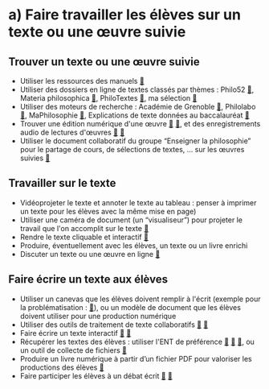 # a) Faire travailler les élèves sur un texte ou une œuvre suivie

## Trouver un texte ou une œuvre suivie
- Utiliser les ressources des manuels [🔗](https://eyssette.github.io/ressources-generales-enseignement-philosophie/manuels)
- Utiliser des dossiers en ligne de textes classés par thèmes : Philo52 [🔗](https://philo52.com/articles.php?lng=fr&pg=2276), Materia philosophica [🔗](https://materiaphilosophica.blogspot.com/), PhiloTextes [🔗](http://philotextes.info/spip/spip.php?rubrique5), ma sélection [🔗](https://eyssette.github.io/dossiers/)
- Utiliser des moteurs de recherche : Académie de Grenoble [🔗](http://www.ac-grenoble.fr/PhiloSophie/old2/bases/search.php), Philolabo [🔗](https://philo-labo.fr/accueil/), MaPhilosophie [🔗](https://www.maphilosophie.fr/base_textes.php), Explications de texte données au baccalauréat [🔗](https://eyssette.github.io/sujets-philosophie-bac/explications.html)
- Trouver une édition numérique d'une œuvre [🔗](https://philo-labo.fr/pmwiki.php?n=Public.Ebooks?skin=minimal)  [🔗](http://classiques.uqac.ca/classiques/), et des enregistrements audio de lectures d'œuvres [🔗](https://lecture-audio.fr/co/Bibli.html) [🔗](http://www.litteratureaudio.com/livres-audio-gratuits-mp3/categorie/philosophie)
- Utiliser le document collaboratif du groupe “Enseigner la philosophie” pour le partage de cours, de sélections de textes, … sur les œuvres suivies [🔗](https://www.facebook.com/groups/enseignerlaphilosophie/permalink/1327381807282517)

<!--
Livres audio, mais payants :
https://www.audible.fr/cat/Sciences-sociales-et-politiques/Philosophie-Livres-Audio/21228928031
https://www.franceculture.fr/emissions/le-journal-de-la-philo/la-philosophie-a-voix-haute
Quelques livres audio, mais pass beaucoup :
https://www.audiocite.net/livres-audio-gratuits-philosophies/?
http://www.ac-grenoble.fr/PhiloSophie/old2/articles.php?lng=fr&pg=17022
 -->

## Travailler sur le texte
- Vidéoprojeter le texte et annoter le texte au tableau : penser à imprimer un texte pour les élèves avec la même mise en page)
- Utiliser une caméra de document (un “visualiseur”) pour projeter le travail que l'on accomplit sur le texte [🔗](https://profjourde.wordpress.com/2015/06/02/un-visualiseur-et-un-ideateur-pour-les-gestes-du-travail-intellectuel/)
- Rendre le texte cliquable et interactif [🔗](https://www.genial.ly/)
- Produire, éventuellement avec les élèves, un texte ou un livre enrichi
- Discuter un texte ou une œuvre en ligne [🔗](https://dialoguea.fr/forum/)


## Faire écrire un texte aux élèves
- Utiliser un canevas que les élèves doivent remplir à l'écrit (exemple pour la problématisation : [🔗](https://docs.google.com/presentation/d/11dQsRgOJ7z2o8lnyJOm9mlrRI314HPCT1ROuEwst3FA/edit?usp=sharing)), ou un modèle de document que les élèves doivent utiliser pour une production numérique
- Utiliser des outils de traitement de texte collaboratifs [🔗](https://apps.education.fr/applications/etherpad/) [🔗](https://apps.education.fr/applications/codi-md) 
- Faire écrire un texte interactif [🔗](https://www.inklewriter.com/) [🔗](https://twinery.org/)
- Récupérer les textes des élèves : utiliser l'ENT de préférence [🔗](https://dane.ac-reims.fr/index.php/usages-pedagogiques-ent/item/266-MBN-travail-a-faire) [🔗](https://tube-education.beta.education.fr/videos/watch/playlist/77c36bc8-e565-45a3-aff1-7e72c6232374?playlistPosition=5&resume=true) [🔗](https://tube-education.beta.education.fr/videos/watch/playlist/77c36bc8-e565-45a3-aff1-7e72c6232374?playlistPosition=6&resume=true), ou un outil de collecte de fichiers [🔗](https://help.dropbox.com/fr-fr/files-folders/share/create-file-request)
- Produire un livre numérique à partir d’un fichier PDF pour valoriser les productions des élèves [🔗](https://fr.calameo.com/)
- Faire participer les élèves à un débat écrit [🔗](https://fr.wikidebates.org/) [🔗](ttps://www.kialo-edu.com/)
